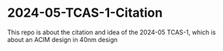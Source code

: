 # 2024-05-TCAS-1-Citation
This repo is about the citation and idea of the 2024-05 TCAS-1, which is about an ACIM design in 40nm design
